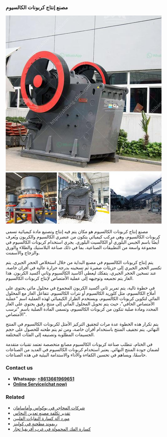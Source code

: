 <h3>مصنع إنتاج كربونات الكالسيوم</h3><img src='1701853493.jpg' alt=''><p>مصنع إنتاج كربونات الكالسيوم هو مكان يتم فيه إنتاج وتصنيع مادة كيميائية تسمى كربونات الكالسيوم، وهي مركب كيميائي يتكون من عنصري الكالسيوم والكربون ويُعرف أيضًا باسم الجبس البلوري أو الكالسيت البلوري. يجري استخدام كربونات الكالسيوم في مجموعة واسعة من التطبيقات الصناعية، بما في ذلك صناعة البلاستيك والطلاء والورق والزجاج والأسمنت.</p><p>يتم إنتاج كربونات الكالسيوم في مصنع البداية من خلال استخلاص الحجر الجيري. يتم تكسير الحجر الجيري إلى جزيئات صغيرة ثم تسخينه بدرجة حرارة عالية في أفران خاصة. عند تسخين الحجر الجيري، يتفكك ليعطي أكاسيد الكالسيوم وثاني أكسيد الكربون. هذا الغاز يتم تجميعه وتوجيهه إلى عملية الأمتصاص لإنتاج كربونات الكالسيوم.</p><p>في خطوة تالية، يتم تمرير ثاني أكسيد الكربون المجموع في محلول مائي يحتوي على أملاح الكالسيوم، مثل كلوريد الكالسيوم أو نترات الكالسيوم. تتفاعل الغاز مع المحلول المائي لتكوين كربونات الكالسيوم، ويستخدم الطراز الكيميائي لهذه العملية اسم "عملية الأمتصاص الحافي"، حيث يتم تحويل المحلول المائي إلى منتج رقيق يحتوي على الغاز المحدد ومادة صلبة تتكون من كربونات الكالسيوم، وتسمى المادة الصلبة باسم "ترسب الأمتصاص".</p><p>يتم تكرار هذه الخطوة عدة مرات لتحقيق التركيز الأمثل لكربونات الكالسيوم في المنتج النهائي. يتم تجفيف المنتج باستخدام أفران خاصة، ومن ثم يتم طحنه للحصول على حجم الجسيمات المطلوبة وتصنيفه إلى الفئات المختلفة.</p><p>في الختام، تتطلب صناعة كربونات الكالسيوم مصانع متخصصة تعتمد تقنيات متقدمة لضمان جودة المنتج النهائي. يعتبر استخدام كربونات الكالسيوم في العديد من الصناعات حاسمًا، ويساهم في تحسين الكفاءة والأداء والاستدامة البيئية في هذه الصناعات.</p><h3>Contact us</h3><ul><li><strong>Whatsapp:&nbsp;<a href="https://wa.me/8613661969651">+8613661969651</a></strong></li><li><a href="https://swt.shibang-china.com/?git&amp;zhl&amp;مصنع إنتاج كربونات الكالسيوم"><strong>Online Service(chat now)</strong></a></li></ul><h3>Related</h3><ul><li><a href='شركات المحاجر في بوكواس وأماسامان.md'>شركات المحاجر في بوكواس وأماسامان</a></li><li><a href='تقدير تكلفة مصنع تعدين النحاس.md'>تقدير تكلفة مصنع تعدين النحاس</a></li><li><a href='مورد آلة كسارة النفايات الفلبين.md'>مورد آلة كسارة النفايات الفلبين</a></li><li><a href='ريموند مطحنة في كولينز.md'>ريموند مطحنة في كولينز</a></li><li><a href='كسارة الفك المحمولة في غرب أفريقيا تجار.md'>كسارة الفك المحمولة في غرب أفريقيا تجار</a></li></ul>